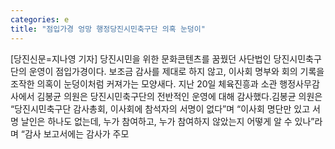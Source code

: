 ```yaml
---
categories: e
title: "점입가경 엉망 행정당진시민축구단 의혹 눈덩이"
---
```

[당진신문=지나영 기자] 당진시민을 위한 문화콘텐츠를 꿈꿨던 사단법인 당진시민축구단의 운영이 점입가경이다. 보조금 감사를 제대로 하지 않고, 이사회 명부와 회의 기록을 조작한 의혹이 눈덩이처럼 커져가는 모양새다. 지난 20일 체육진흥과 소관 행정사무감사에서 김봉균 의원은 당진시민축구단의 전반적인 운영에 대해 감사했다.김봉균 의원은 “당진시민축구단 감사총회, 이사회에 참석자의 서명이 없다”며 “이사회 명단만 있고 서명 날인은 하나도 없는데, 누가 참여하고, 누가 참여하지 않았는지 어떻게 알 수 있나”라며 “감사 보고서에는 감사가 주모